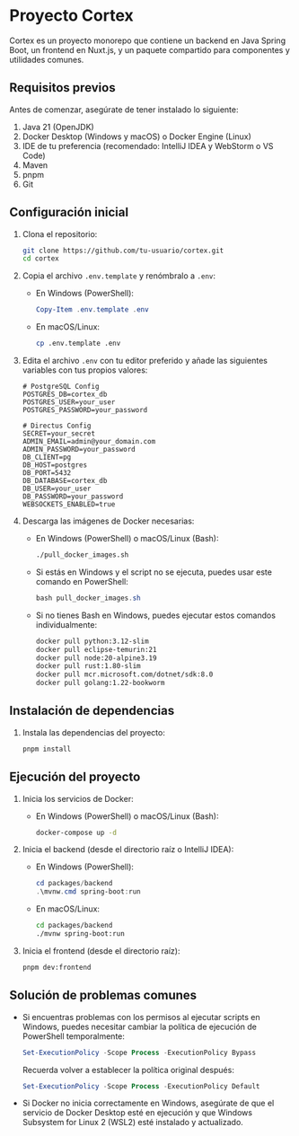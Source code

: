 # Proyecto Cortex

Cortex es un proyecto monorepo que contiene un backend en Java Spring Boot, un frontend en Nuxt.js, y un paquete compartido para componentes y utilidades comunes.

## Requisitos previos

Antes de comenzar, asegúrate de tener instalado lo siguiente:

1. Java 21 (OpenJDK)
2. Docker Desktop (Windows y macOS) o Docker Engine (Linux)
3. IDE de tu preferencia (recomendado: IntelliJ IDEA y WebStorm o VS Code)
4. Maven
5. pnpm
6. Git

## Configuración inicial

1. Clona el repositorio:

   ```bash
   git clone https://github.com/tu-usuario/cortex.git
   cd cortex
   ```

2. Copia el archivo `.env.template` y renómbralo a `.env`:
   - En Windows (PowerShell):

     ```powershell
     Copy-Item .env.template .env
     ```

   - En macOS/Linux:

     ```bash
     cp .env.template .env
     ```

3. Edita el archivo `.env` con tu editor preferido y añade las siguientes variables con tus propios valores:

   ```env
   # PostgreSQL Config
   POSTGRES_DB=cortex_db
   POSTGRES_USER=your_user
   POSTGRES_PASSWORD=your_password

   # Directus Config
   SECRET=your_secret
   ADMIN_EMAIL=admin@your_domain.com
   ADMIN_PASSWORD=your_password
   DB_CLIENT=pg
   DB_HOST=postgres
   DB_PORT=5432
   DB_DATABASE=cortex_db
   DB_USER=your_user
   DB_PASSWORD=your_password
   WEBSOCKETS_ENABLED=true
   ```

4. Descarga las imágenes de Docker necesarias:
   - En Windows (PowerShell) o macOS/Linux (Bash):

     ```bash
     ./pull_docker_images.sh
     ```

   - Si estás en Windows y el script no se ejecuta, puedes usar este comando en PowerShell:

     ```powershell
     bash pull_docker_images.sh
     ```

   - Si no tienes Bash en Windows, puedes ejecutar estos comandos individualmente:

     ```bash
     docker pull python:3.12-slim
     docker pull eclipse-temurin:21
     docker pull node:20-alpine3.19
     docker pull rust:1.80-slim
     docker pull mcr.microsoft.com/dotnet/sdk:8.0
     docker pull golang:1.22-bookworm
     ```

## Instalación de dependencias

1. Instala las dependencias del proyecto:

   ```bash
   pnpm install
   ```

## Ejecución del proyecto

1. Inicia los servicios de Docker:
   - En Windows (PowerShell) o macOS/Linux (Bash):

     ```bash
     docker-compose up -d
     ```

2. Inicia el backend (desde el directorio raíz o IntelliJ IDEA):
   - En Windows (PowerShell):

     ```powershell
     cd packages/backend
     .\mvnw.cmd spring-boot:run
     ```

   - En macOS/Linux:

     ```bash
     cd packages/backend
     ./mvnw spring-boot:run
     ```

3. Inicia el frontend (desde el directorio raíz):

   ```bash
   pnpm dev:frontend
   ```

## Solución de problemas comunes

- Si encuentras problemas con los permisos al ejecutar scripts en Windows, puedes necesitar cambiar la política de ejecución de PowerShell temporalmente:

  ```powershell
  Set-ExecutionPolicy -Scope Process -ExecutionPolicy Bypass
  ```

  Recuerda volver a establecer la política original después:

  ```powershell
  Set-ExecutionPolicy -Scope Process -ExecutionPolicy Default
  ```

- Si Docker no inicia correctamente en Windows, asegúrate de que el servicio de Docker Desktop esté en ejecución y que Windows Subsystem for Linux 2 (WSL2) esté instalado y actualizado.
